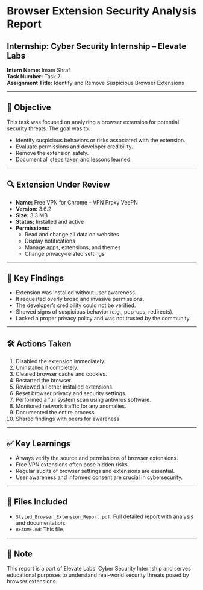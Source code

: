 # Browser Extension Security Analysis Report

## Internship: Cyber Security Internship – Elevate Labs  
**Intern Name:** Imam Shraf  
**Task Number:** Task 7  
**Assignment Title:** Identify and Remove Suspicious Browser Extensions

---

## 📄 Objective
This task was focused on analyzing a browser extension for potential security threats. The goal was to:
- Identify suspicious behaviors or risks associated with the extension.
- Evaluate permissions and developer credibility.
- Remove the extension safely.
- Document all steps taken and lessons learned.

---

## 🔍 Extension Under Review
- **Name:** Free VPN for Chrome – VPN Proxy VeePN  
- **Version:** 3.6.2  
- **Size:** 3.3 MB  
- **Status:** Installed and active  
- **Permissions:**  
  - Read and change all data on websites  
  - Display notifications  
  - Manage apps, extensions, and themes  
  - Change privacy-related settings

---

## 🧠 Key Findings
- Extension was installed without user awareness.
- It requested overly broad and invasive permissions.
- The developer’s credibility could not be verified.
- Showed signs of suspicious behavior (e.g., pop-ups, redirects).
- Lacked a proper privacy policy and was not trusted by the community.

---

## 🛠️ Actions Taken
1. Disabled the extension immediately.
2. Uninstalled it completely.
3. Cleared browser cache and cookies.
4. Restarted the browser.
5. Reviewed all other installed extensions.
6. Reset browser privacy and security settings.
7. Performed a full system scan using antivirus software.
8. Monitored network traffic for any anomalies.
9. Documented the entire process.
10. Shared findings with peers for awareness.

---

## ✅ Key Learnings
- Always verify the source and permissions of browser extensions.
- Free VPN extensions often pose hidden risks.
- Regular audits of browser settings and extensions are essential.
- User awareness and informed consent are crucial in cybersecurity.

---

## 📎 Files Included
- `Styled_Browser_Extension_Report.pdf`: Full detailed report with analysis and documentation.
- `README.md`: This file.

---

## 📢 Note
This report is a part of Elevate Labs' Cyber Security Internship and serves educational purposes to understand real-world security threats posed by browser extensions.

